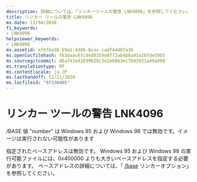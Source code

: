 ```yaml
---
description: 詳細については、「リンカーツールの警告 LNK4096」を参照してください。
title: リンカー ツールの警告 LNK4096
ms.date: 11/04/2016
f1_keywords:
- LNK4096
helpviewer_keywords:
- LNK4096
ms.assetid: ef6fba38-59a1-4d86-bcac-cadf44d87a36
ms.openlocfilehash: f63daac6fc4ed0359e8f72ab4b8a91e28fde59b5
ms.sourcegitcommit: d6af41e42699628c3e2e6063ec7b03931a49a098
ms.translationtype: MT
ms.contentlocale: ja-JP
ms.lasthandoff: 12/11/2020
ms.locfileid: "97330405"
---
```

# <a name="linker-tools-warning-lnk4096"></a>リンカー ツールの警告 LNK4096

/BASE 値 "number" は Windows 95 および Windows 98 では無効です。イメージは実行されない可能性があります

指定されたベースアドレスは無効です。 Windows 95 および Windows 98 の実行可能ファイルには、0x400000 よりも大きいベースアドレスを指定する必要があります。 ベースアドレスの詳細については、「 [/base](../../build/reference/base-base-address.md) リンカーオプション」を参照してください。
